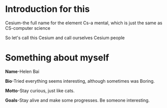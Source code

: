 # Introduction for this

Cesium-the full name for the element Cs-a mental, which is just the same as CS-computer science

So let's call this Cesium and call ourselves Cesium people

# Something about myself

**Name**-Helen Bai

**Bio**-Tried everything seems interesting, although sometimes was Boring.

**Motto**-Stay curious, just like cats.

**Goals**-Stay alive and make some progresses. Be someone interesting.




